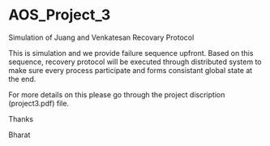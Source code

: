 # AOS_Project_3
Simulation of Juang and Venkatesan Recovary Protocol

This is simulation and we provide failure sequence upfront. Based on this sequence, recovery protocol will be executed through distributed system to make sure every process participate and forms consistant global state at the end.

For more details on this please go through the project discription (project3.pdf) file.

Thanks

Bharat


